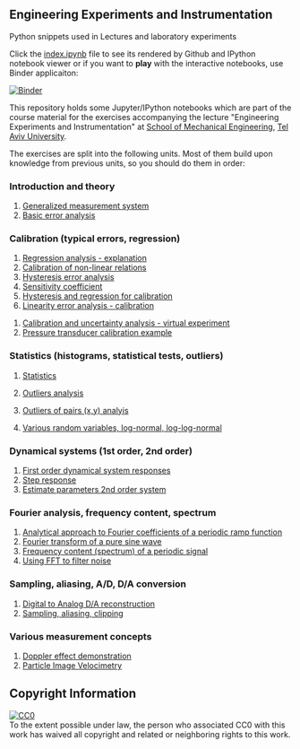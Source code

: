 ## Engineering Experiments and Instrumentation
Python snippets used in Lectures and laboratory experiments

Click the [index.ipynb](https://github.com/alexlib/engineering_experiments_measurements_course/blob/master/index.ipynb) file to see its rendered by Github and IPython notebook viewer or if you want to **play** with the interactive notebooks, use Binder applicaiton:

[![Binder](https://mybinder.org/badge.svg)](https://mybinder.org/v2/gh/alexlib/engineering_experiments_measurements_course/master)



This repository holds some Jupyter/IPython notebooks which are part of the course material for the exercises accompanying the lecture "Engineering Experiments and Instrumentation" at [School of Mechanical Engineering](http://engineering.tau.ac.il/School-of-Mechanical-Engineering), [Tel Aviv University](http://www.tau.ac.il).

The exercises are split into the following units.
Most of them build upon knowledge from previous units, so you should do them in order:

### Introduction and theory
1. [Generalized measurement system](general_measurement_system_analysis.ipynb)
1. [Basic error analysis](basic_error_analysis.ipynb)

### Calibration (typical errors, regression)
1. [Regression analysis - explanation](introduction_linear_regression.ipynb)
1. [Calibration of non-linear relations](calibration_non_linear_relations.ipynb)
1. [Hysteresis error analysis](hysteresis_error_analysis.ipynb)
1. [Sensitivity coefficient](sensitivity_analysis.ipynb)
1. [Hysteresis and regression for calibration](calibration_error_analysis_pressure.ipynb)
1. [Linearity error analysis - calibration](Lineariy_error_example.ipynb)
<!--- 1. [LVDT calibration](lvdt_calibration.ipynb) --->
1. [Calibration and uncertainty analysis - virtual experiment](full_calibration_analysis_example_2.ipynb)
1. [Pressure transducer calibration example](pressure_calibration_example.ipynb)


### Statistics (histograms, statistical tests, outliers)
1. [Statistics](notebooks/statistics/Lecture_5.ipynb)

1. [Outliers analysis](outliers_example.ipynb)
1. [Outliers of pairs (x,y) analyis](outliers_example_pairs.ipynb)
1. [Various random variables, log-normal, log-log-normal](various_random_variables.ipynb)

### Dynamical systems (1st order, 2nd order)
1. [First order dynamical system responses](first_order_time_response.ipynb)
1. [Step response](step_response.ipynb)
1. [Estimate parameters 2nd order system](2nd_order_system_step_function_log_decrement.ipynb)


### Fourier analysis, frequency content, spectrum

1. [Analytical approach to Fourier coefficients of a periodic ramp function](Fourier_coefficients_analytical_evaluation_periodic_ramp_function.ipynb)
1. [Fourier transform of a pure sine wave](Fourier_transforms_pure_sine.ipynb)
1. [Frequency content (spectrum) of a periodic signal](Frequency_content_of_a_periodic_signal.ipynb)
1. [Using FFT to filter noise](FFT_based_filtering.ipynb)




### Sampling, aliasing, A/D, D/A conversion
1. [Digital to Analog D/A reconstruction](Reconstruction_periodic_signal_Cardinal_series.ipynb)
1. [Sampling, aliasing, clipping](sampling_aliasing_examples.ipynb)


### Various measurement concepts
1. [Doppler effect demonstration](doppler.ipynb)
1. [Particle Image Velocimetry](piv.ipynb)



## Copyright Information

<p xmlns:dct="http://purl.org/dc/terms/">
  <a rel="license"
     href="http://creativecommons.org/publicdomain/zero/1.0/">
    <img src="http://i.creativecommons.org/p/zero/1.0/88x31.png" style="border-style: none;" alt="CC0" />
  </a>
  <br />
  To the extent possible under law,
  <span rel="dct:publisher" resource="[_:publisher]">the person who associated CC0</span>
  with this work has waived all copyright and related or neighboring
  rights to this work.
</p>
